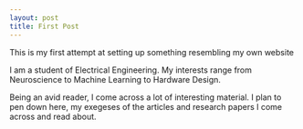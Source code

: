 ```yaml
---
layout: post
title: First Post
---
```


This is my first attempt at setting up something resembling my own website  


I am a student of Electrical Engineering. My interests range from Neuroscience to Machine Learning to Hardware Design.  

Being an avid reader, I come across a lot of interesting material. 
I plan to pen down here, my exegeses of the articles and research papers I come across and read about. 

